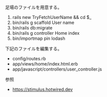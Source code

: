 足場のファイルを用意する。
1. rails new TryFetchUserName && cd $_
1. bin/rails g scaffold User name
1. bin/rails db:migrate
1. bin/rails g controller Home index
1. bin/importmap pin lodash

下記のファイルを編集する。
- config/routes.rb
- app/views/home/index.html.erb
- app/javascript/controllers/user_controller.js

参照
- https://stimulus.hotwired.dev
